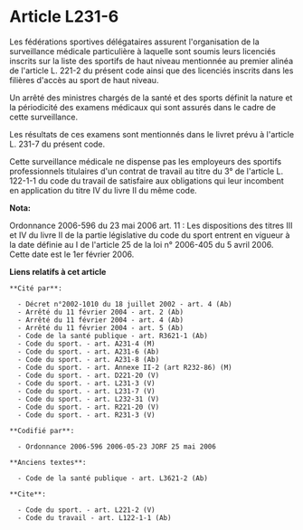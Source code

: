 # Article L231-6

Les fédérations sportives délégataires assurent l'organisation de la surveillance médicale particulière à laquelle sont
soumis leurs licenciés inscrits sur la liste des sportifs de haut niveau mentionnée au premier alinéa de l'article L. 221-2
du présent code ainsi que des licenciés inscrits dans les filières d'accès au sport de haut niveau. 

Un arrêté des ministres chargés de la santé et des sports définit la nature et la périodicité des examens médicaux qui sont
assurés dans le cadre de cette surveillance. 

Les résultats de ces examens sont mentionnés dans le livret prévu à l'article L. 231-7 du présent code. 

Cette surveillance médicale ne dispense pas les employeurs des sportifs professionnels titulaires d'un contrat de travail au
titre du 3° de l'article L. 122-1-1 du code du travail de satisfaire aux obligations qui leur incombent en application du
titre IV du livre II du même code.

**Nota:**

Ordonnance 2006-596 du 23 mai 2006 art. 11 : Les dispositions des titres III et IV du livre II de la partie législative du
code du sport entrent en vigueur à la date définie au I de l'article 25 de la loi n° 2006-405 du 5 avril 2006. Cette date est
le 1er février 2006.

**Liens relatifs à cet article**

	**Cité par**:

	  - Décret n°2002-1010 du 18 juillet 2002 - art. 4 (Ab)
	  - Arrêté du 11 février 2004 - art. 2 (Ab)
	  - Arrêté du 11 février 2004 - art. 4 (Ab)
	  - Arrêté du 11 février 2004 - art. 5 (Ab)
	  - Code de la santé publique - art. R3621-1 (Ab)
	  - Code du sport. - art. A231-4 (M)
	  - Code du sport. - art. A231-6 (Ab)
	  - Code du sport. - art. A231-8 (Ab)
	  - Code du sport. - art. Annexe II-2 (art R232-86) (M)
	  - Code du sport. - art. D221-20 (V)
	  - Code du sport. - art. L231-3 (V)
	  - Code du sport. - art. L231-7 (V)
	  - Code du sport. - art. L232-31 (V)
	  - Code du sport. - art. R221-20 (V)
	  - Code du sport. - art. R231-3 (V)

	**Codifié par**:

	  - Ordonnance 2006-596 2006-05-23 JORF 25 mai 2006

	**Anciens textes**:

	  - Code de la santé publique - art. L3621-2 (Ab)

	**Cite**:

	  - Code du sport. - art. L221-2 (V)
	  - Code du travail - art. L122-1-1 (Ab)
